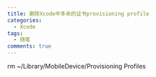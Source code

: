 ```yaml
---
title: 删除Xcode中多余的证书provisioning profile
categories:
  - Xcode
tags:
  - 随笔
comments: true
---
```



<!-- more -->
rm ~/Library/MobileDevice/Provisioning Profiles